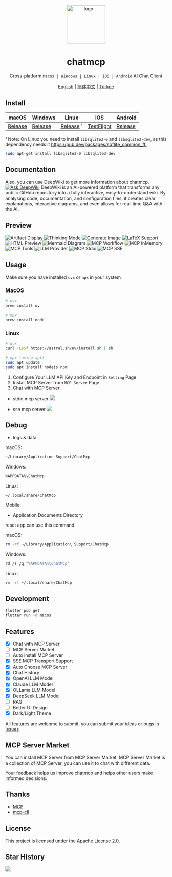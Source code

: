 <div align="center">
<img src="./assets/logo.png" alt="logo" width="120" height="120">
<h1>chatmcp</h1>

Cross-platform `Macos | Windows | Linux | iOS | Android` AI Chat Client

[English](./README.md) | [简体中文](./README_ZH.md) | [Türkçe](./README_TR.md)

</div>

## Install

| macOS                                                   | Windows                                                 | Linux                                                     | iOS                                                      | Android                                                 |
|---------------------------------------------------------|---------------------------------------------------------|-----------------------------------------------------------|----------------------------------------------------------|---------------------------------------------------------|
| [Release](https://github.com/daodao97/chatmcp/releases) | [Release](https://github.com/daodao97/chatmcp/releases) | [Release](https://github.com/daodao97/chatmcp/releases) ¹ | [TestFlight](https://testflight.apple.com/join/dCXksFJV) | [Release](https://github.com/daodao97/chatmcp/releases) |

¹ Note: On Linux you need to install `libsqlite3-0` and `libsqlite3-dev`, as this dependency needs it https://pub.dev/packages/sqflite_common_ffi

```bash
sudo apt-get install libsqlite3-0 libsqlite3-dev
```

## Documentation

Also, you can use DeepWiki to get more information about chatmcp.  
[![Ask DeepWiki](https://deepwiki.com/badge.svg)](https://deepwiki.com/daodao97/chatmcp) DeepWiki is an AI-powered platform that transforms any
public GitHub repository into a fully interactive, easy-to-understand wiki. By analysing code, documentation, and configuration files, it creates
clear explanations, interactive diagrams, and even allows for real-time Q&A with the AI.

## Preview

![Artifact Display](./docs/preview/artifact.gif)
![Thinking Mode](./docs/preview/think.webp)
![Generate Image](./docs/preview/gen_img.webp)
![LaTeX Support](./docs/preview/latex.webp)
![HTML Preview](./docs/preview/html-preview.webp)
![Mermaid Diagram](./docs/preview/mermaid.webp)
![MCP Workflow](./docs/preview/mcp-workerflow.webp)
![MCP InMemory](./docs/preview/mcp-inmemory.webp)
![MCP Tools](./docs/preview/mcp-tools.webp)
![LLM Provider](./docs/preview/llm-provider.webp)
![MCP Stdio](./docs/preview/mcp-stdio.webp)
![MCP SSE](./docs/preview/mcp-sse.webp)

## Usage

Make sure you have installed `uvx` or `npx` in your system

### MacOS

```bash
# uvx
brew install uv

# npx
brew install node 
```

### Linux

```bash
# uvx
curl -LsSf https://astral.sh/uv/install.sh | sh

# npx (using apt)
sudo apt update
sudo apt install nodejs npm
```

1. Configure Your LLM API Key and Endpoint in `Setting` Page
2. Install MCP Server from `MCP Server` Page
3. Chat with MCP Server

- stdio mcp server
  ![](./docs/mcp_stdio.png)

- sse mcp server
  ![](./docs/mcp_sse.png)

## Debug

- logs & data

macOS:

```bash
~/Library/Application Support/ChatMcp
```

Windows:

```bash
%APPDATA%\ChatMcp
```

Linux:

```bash
~/.local/share/ChatMcp
```

Mobile:

- Application Documents Directory

reset app can use this command

macOS:

```bash
rm -rf ~/Library/Application\ Support/ChatMcp
```

Windows:

```bash
rd /s /q "%APPDATA%\ChatMcp"
```

Linux:

```bash
rm -rf ~/.local/share/ChatMcp
```

## Development

```bash
flutter pub get
flutter run -d macos
```

## Features

- [x] Chat with MCP Server
- [ ] MCP Server Market
- [ ] Auto install MCP Server
- [x] SSE MCP Transport Support
- [x] Auto Choose MCP Server
- [x] Chat History
- [x] OpenAI LLM Model
- [x] Claude LLM Model
- [x] OLLama LLM Model
- [x] DeepSeek LLM Model
- [ ] RAG
- [ ] Better UI Design
- [x] Dark/Light Theme

All features are welcome to submit, you can submit your ideas or bugs in [Issues](https://github.com/daodao97/chatmcp/issues)

## MCP Server Market

You can install MCP Server from MCP Server Market, MCP Server Market is a collection of MCP Server, you can use it to chat with different data.

Your feedback helps us improve chatmcp and helps other users make informed decisions.

## Thanks

- [MCP](https://modelcontextprotocol.io/introduction)
- [mcp-cli](https://github.com/chrishayuk/mcp-cli)

## License

This project is licensed under the [Apache License 2.0](./LICENSE).

## Star History

![](https://api.star-history.com/svg?repos=daodao97/chatmcp&type=Date)